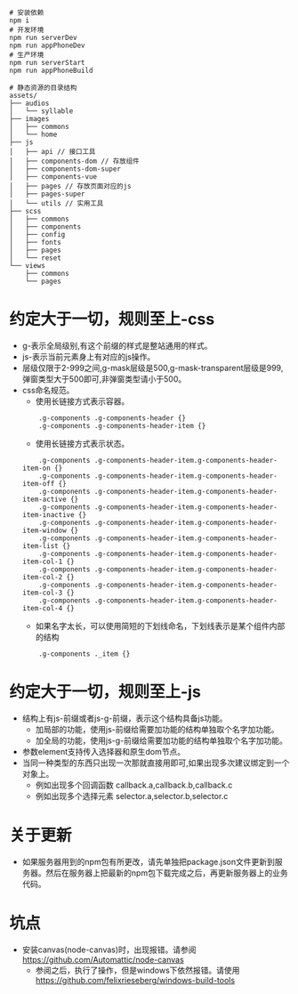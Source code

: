 ```
# 安装依赖
npm i
# 开发环境
npm run serverDev
npm run appPhoneDev
# 生产环境
npm run serverStart
npm run appPhoneBuild
```

```
# 静态资源的目录结构
assets/
├── audios
│   └── syllable
├── images
│   ├── commons
│   └── home
├── js
│   ├── api // 接口工具
│   ├── components-dom // 存放组件
│   ├── components-dom-super
│   ├── components-vue
│   ├── pages // 存放页面对应的js
│   ├── pages-super
│   └── utils // 实用工具
├── scss
│   ├── commons
│   ├── components
│   ├── config
│   ├── fonts
│   ├── pages
│   └── reset
└── views
    ├── commons
    └── pages
```

# 约定大于一切，规则至上-css
* g-表示全局级别,有这个前缀的样式是整站通用的样式。
* js-表示当前元素身上有对应的js操作。
* 层级仅限于2-999之间,g-mask层级是500,g-mask-transparent层级是999,弹窗类型大于500即可,非弹窗类型请小于500。
* css命名规范。
    - 使用长链接方式表示容器。
    ```
        .g-components .g-components-header {}
        .g-components .g-components-header-item {}
    ```
    - 使用长链接方式表示状态。
    ```
        .g-components .g-components-header-item.g-components-header-item-on {}
        .g-components .g-components-header-item.g-components-header-item-off {}
        .g-components .g-components-header-item.g-components-header-item-active {}
        .g-components .g-components-header-item.g-components-header-item-inactive {}
        .g-components .g-components-header-item.g-components-header-item-window {}
        .g-components .g-components-header-item.g-components-header-item-list {}
        .g-components .g-components-header-item.g-components-header-item-col-1 {}
        .g-components .g-components-header-item.g-components-header-item-col-2 {}
        .g-components .g-components-header-item.g-components-header-item-col-3 {}
        .g-components .g-components-header-item.g-components-header-item-col-4 {}
    ```
    - 如果名字太长，可以使用简短的下划线命名，下划线表示是某个组件内部的结构
    ```
        .g-components ._item {}
    ```

# 约定大于一切，规则至上-js
* 结构上有js-前缀或者js-g-前缀，表示这个结构具备js功能。
    - 加局部的功能，使用js-前缀给需要加功能的结构单独取个名字加功能。
    - 加全局的功能，使用js-g-前缀给需要加功能的结构单独取个名字加功能。
* 参数element支持传入选择器和原生dom节点。
* 当同一种类型的东西只出现一次那就直接用即可,如果出现多次建议绑定到一个对象上。
    - 例如出现多个回调函数 callback.a,callback.b,callback.c
    - 例如出现多个选择元素 selector.a,selector.b,selector.c

# 关于更新
* 如果服务器用到的npm包有所更改，请先单独把package.json文件更新到服务器。然后在服务器上把最新的npm包下载完成之后，再更新服务器上的业务代码。

# 坑点
* 安装canvas(node-canvas)时，出现报错。请参阅 https://github.com/Automattic/node-canvas
    - 参阅之后，执行了操作，但是windows下依然报错。请使用 https://github.com/felixrieseberg/windows-build-tools

